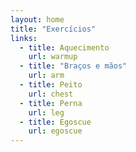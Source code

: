 ```yaml
---
layout: home
title: "Exercícios"
links:
  - title: Aquecimento
    url: warmup
  - title: "Braços e mãos"
    url: arm
  - title: Peito
    url: chest
  - title: Perna
    url: leg
  - title: Egoscue
    url: egoscue
---
```

